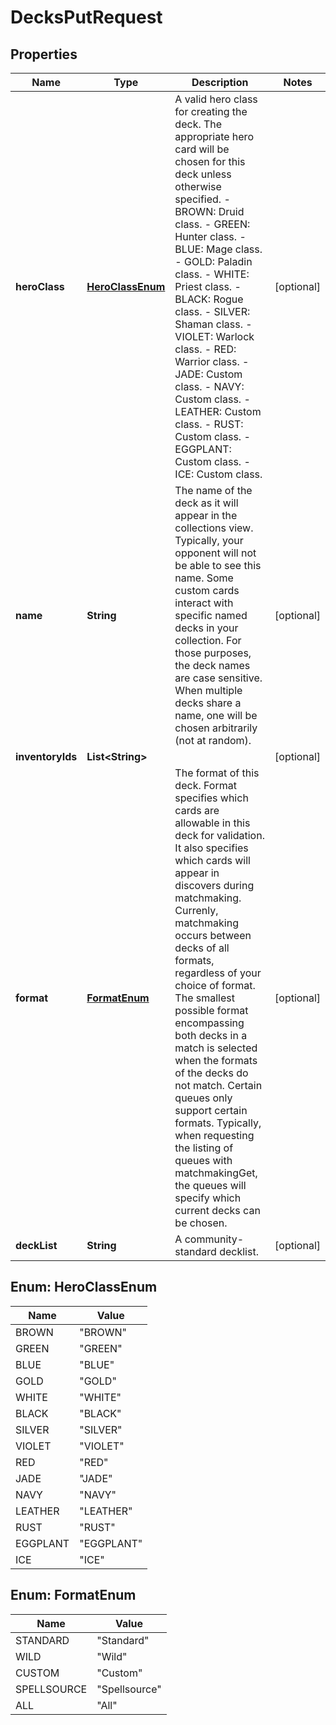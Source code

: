 
# DecksPutRequest

## Properties
Name | Type | Description | Notes
------------ | ------------- | ------------- | -------------
**heroClass** | [**HeroClassEnum**](#HeroClassEnum) | A valid hero class for creating the deck. The appropriate hero card will be chosen for this deck unless otherwise specified.   - BROWN: Druid class.  - GREEN: Hunter class.  - BLUE: Mage class.  - GOLD: Paladin class.  - WHITE: Priest class.  - BLACK: Rogue class.  - SILVER: Shaman class.  - VIOLET: Warlock class.  - RED: Warrior class.  - JADE: Custom class.  - NAVY: Custom class.  - LEATHER: Custom class.  - RUST: Custom class.  - EGGPLANT: Custom class.  - ICE: Custom class.  |  [optional]
**name** | **String** | The name of the deck as it will appear in the collections view. Typically, your opponent will not be able to see this name.  Some custom cards interact with specific named decks in your collection. For those purposes, the deck names are case sensitive. When multiple decks share a name, one will be chosen arbitrarily (not at random).  |  [optional]
**inventoryIds** | **List&lt;String&gt;** |  |  [optional]
**format** | [**FormatEnum**](#FormatEnum) | The format of this deck. Format specifies which cards are allowable in this deck for validation. It also specifies which cards will appear in discovers during matchmaking.  Currenly, matchmaking occurs between decks of all formats, regardless of your choice of format. The smallest possible format encompassing both decks in a match is selected when the formats of the decks do not match.  Certain queues only support certain formats. Typically, when requesting the listing of queues with matchmakingGet, the queues will specify which current decks can be chosen.  |  [optional]
**deckList** | **String** | A community-standard decklist.  |  [optional]


<a name="HeroClassEnum"></a>
## Enum: HeroClassEnum
Name | Value
---- | -----
BROWN | &quot;BROWN&quot;
GREEN | &quot;GREEN&quot;
BLUE | &quot;BLUE&quot;
GOLD | &quot;GOLD&quot;
WHITE | &quot;WHITE&quot;
BLACK | &quot;BLACK&quot;
SILVER | &quot;SILVER&quot;
VIOLET | &quot;VIOLET&quot;
RED | &quot;RED&quot;
JADE | &quot;JADE&quot;
NAVY | &quot;NAVY&quot;
LEATHER | &quot;LEATHER&quot;
RUST | &quot;RUST&quot;
EGGPLANT | &quot;EGGPLANT&quot;
ICE | &quot;ICE&quot;


<a name="FormatEnum"></a>
## Enum: FormatEnum
Name | Value
---- | -----
STANDARD | &quot;Standard&quot;
WILD | &quot;Wild&quot;
CUSTOM | &quot;Custom&quot;
SPELLSOURCE | &quot;Spellsource&quot;
ALL | &quot;All&quot;



